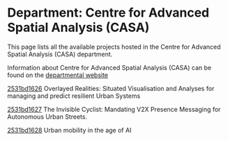 # Department: **Centre for Advanced Spatial Analysis (CASA)**

This page lists all the available projects hosted in the Centre for Advanced Spatial Analysis (CASA) department.

Information about Centre for Advanced Spatial Analysis (CASA) can be found on the [departmental website](https://www.ucl.ac.uk/bartlett/casa)

[2531bd1626](../projects/2531bd1626.md) Overlayed Realities: Situated Visualisation and Analyses for managing and predict resilient Urban Systems

[2531bd1627](../projects/2531bd1627.md) The Invisible Cyclist: Mandating V2X Presence Messaging for Autonomous Urban Streets.

[2531bd1628](../projects/2531bd1628.md) Urban mobility in the age of AI

